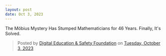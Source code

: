```yaml
---
layout: post
date: Oct 3, 2023
---
```


The Möbius Mystery Has Stumped Mathematicians for 46 Years. Finally, It's Solved.

<div id="fb-root"></div>
<script async defer crossorigin="anonymous" src="https://connect.facebook.net/en_US/sdk.js#xfbml=1&version=v18.0" nonce="2iH6wdA4"></script>

<div class="fb-post" data-href="https://www.facebook.com/digitaledusafety/posts/pfbid0CgszpPHCK6PmNNbYkT3PuZEu9G4HF6ZxhtZQH2cYpcURFyCMnaJ1HikpTEfd3i8Ul" data-width="" data-show-text="true"><blockquote cite="https://www.facebook.com/digitaledusafety/posts/279936431629418" class="fb-xfbml-parse-ignore">Posted by <a href="https://www.facebook.com/digitaledusafety">Digital Education &amp; Safety Foundation</a> on&nbsp;<a href="https://www.facebook.com/digitaledusafety/posts/279936431629418">Tuesday, October 3, 2023</a></blockquote></div>
